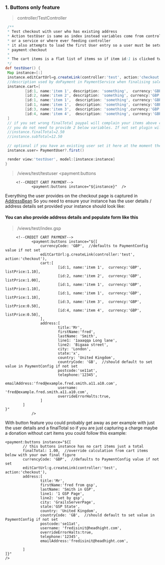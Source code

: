 
### 1. Buttons only feature

>controller/TestController
```groovy
 /**
 * Test checkout with user who has existing address
 * Action testUser is same as index instead variables come from controller
 * or a service or where ever feeding controller
 * it also attempts to load the first User entry so a user must be setup
 * payment:checkout
 * 
 * The cart items is a flat list of items so if item id:1 is clicked twice it is listed twice
 */
def testUser() {
 Map instance=[:]
 instance.editCartUrl=g.createLink(controller:'test', action:'checkout')
 //description used by doPayment in PaymentService when finalising sale
 instance.cart=[
         [id:1, name:'item 1', description: 'something',  currency:'GBP', listPrice:1.10],
         [id:2, name:'item 2', description: 'something', currency:'GBP', listPrice:1.00],
         [id:1, name:'item 1',  description: 'something', currency:'GBP', listPrice:1.10],
         [id:1, name:'item 1',  description: 'something', currency:'GBP', listPrice:1.10],
         [id:3, name:'item 3',  description: 'something',currency:'GBP', listPrice:0.50],
         [id:4, name:'item 4',  description: 'something', currency:'GBP', listPrice:0.50],
 ]
 // if you set wrong finalTotal paypal will complain your items above cost is more than your given total
 // you do not need to provide 2 below variables. If not set plugin will figure out based on items in your list above
 //instance.finalTotal=2.50    
 //instance.subTotal=12.50
 
 // optional if you have an existing user set it here at the moment the form will auto fill address details  
 instance.user= PaymentUser?.first()

 render view:'testUser', model:[instance:instance]
}

```

>/views/test/testuser  <payment:buttons
```gsp
     <!--CREDIT CART PAYMENT-->
            <payment:buttons instance="${instance}"  />
```


Everything the user provides on the checkout page is captured in
[AddressBean](https://github.com/vahidhedayati/grails-payment/blob/main/src/main/groovy/org/grails/plugin/payment/beans/AddressBean.groovy)
So you need to ensure your instance has the user details / address details set provided
your instance should look like:


#### You can also provide address details and populate form like this
>/views/test/index.gsp
```gsp
     <!--CREDIT CART PAYMENT-->
            <payment:buttons instance="${[
                currencyCode: 'GBP',  //defaults to PaymentConfig value if not set
                editCartUrl:g.createLink(controller:'test', action:'checkout'),
                cart:[
                        [id:1, name:'item 1',  currency:'GBP', listPrice:1.10],
                        [id:2, name:'item 2',  currency:'GBP', listPrice:1.00],
                        [id:1, name:'item 1',  currency:'GBP', listPrice:1.10],
                        [id:1, name:'item 1',  currency:'GBP', listPrice:1.10],
                        [id:3, name:'item 3',  currency:'GBP', listPrice:0.50],
                        [id:4, name:'item 4',  currency:'GBP', listPrice:0.50],
                ],
                address:[
                        title:'Mr',
                        firstName:'fred',
                        lastName: 'Smith',
                        line1: '1aaaqqa Long lane',
                        line2: 'Bigaaa street',
                        city: 'London',
                        state:'x',
                        country: 'United Kingdom',
                        countryCode: 'GB',  //should default to set value in PaymentConfig if not set
                        postcode:'se11at',
                        telephone:'12345',
                        emailAddress:'fred@example.fred.smith.a11.a10.com',
                        username: 'fred@example.fred.smith.a11.a10.com',
                        overrideErrorHalts:true,
                ]
        ]
}" 
            />
```




With button feature you could probably get away as per example with just the user details and a finalTotal
so if you are just capturing a charge maybe a donation without cart items you could follow this example:


```gsp
<payment:buttons instance="${[
        // this buttons instance has no cart items just a total
        finalTotal: 1.00,  //override calculation from cart items below with your own final figure
        currencyCode: 'GBP',  //defaults to PaymentConfig value if not set
        editCartUrl:g.createLink(controller:'test', action:'checkout'),
        address:[
                title:'Mr',
                firstName:'fred from gsp',
                lastName: 'Smith in GSP',
                line1: '1 GSP Page',
                line2: 'set by gsp',
                city: 'GrailsServerPage',
                state:'GSP State',
                country: 'United Kingdom',
                countryCode: 'GB',  //should default to set value in PaymentConfig if not set
                postcode:'se11at',
                username: 'fredisinit@headhight.com',
                overrideErrorHalts:true,
                telephone:'12345',
                emailAddress:'fredisinit@headhight.com',

        ]
]}"
/>
```


